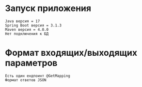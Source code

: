 # Запуск приложения
    Java версия = 17
    Spring Boot версия = 3.1.3
    Maven версия = 4.0.0
    Нет подключения к БД
# Формат входящих/выходящих параметров
    Есть один ендпоинт @GetMapping
    Формат ответов JSON
    
    
    
